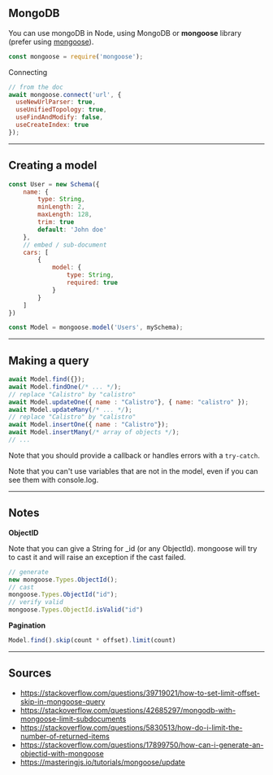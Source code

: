 ## MongoDB

You can use mongoDB in Node, using MongoDB or
**mongoose** library (prefer using 
[mongoose](https://www.npmjs.com/package/mongoose)).

```js
const mongoose = require('mongoose');
```

Connecting

```js
// from the doc
await mongoose.connect('url', {
  useNewUrlParser: true,
  useUnifiedTopology: true,
  useFindAndModify: false,
  useCreateIndex: true
});
```

<hr class="sr">

## Creating a model

```js
const User = new Schema({
    name: {
        type: String,
        minLength: 2,
        maxLength: 128,
        trim: true
        default: 'John doe'
    },
    // embed / sub-document
    cars: [
        {
            model: {
                type: String,
                required: true
            }
        }
    ]
})

const Model = mongoose.model('Users', mySchema);
```

<hr class="sl">

## Making a query

```js
await Model.find({});
await Model.findOne(/* ... */);
// replace "Calistro" by "calistro"
await Model.updateOne({ name : "Calistro"}, { name: "calistro" });
await Model.updateMany(/* ... */);
// replace "Calistro" by "calistro"
await Model.insertOne({ name : "Calistro"});
await Model.insertMany(/* array of objects */);
// ...
```

Note that you should provide a callback or handles
errors with a ``try-catch``.

Note that you can't use variables that are not in the
model, even if you can see them with console.log.

<hr class="sr">

## Notes

**ObjectID**

Note that you can give a String for _id (or any
ObjectId). mongoose will try to cast it and will
raise an exception if the cast failed.

```js
// generate
new mongoose.Types.ObjectId();
// cast
mongoose.Types.ObjectId("id");
// verify valid
mongoose.Types.ObjectId.isValid("id")
```

**Pagination**

```js
Model.find().skip(count * offset).limit(count)
```

<hr class="sl">

## Sources

* <https://stackoverflow.com/questions/39719021/how-to-set-limit-offset-skip-in-mongoose-query>
* <https://stackoverflow.com/questions/42685297/mongodb-with-mongoose-limit-subdocuments>
* <https://stackoverflow.com/questions/5830513/how-do-i-limit-the-number-of-returned-items>
* <https://stackoverflow.com/questions/17899750/how-can-i-generate-an-objectid-with-mongoose>
* <https://masteringjs.io/tutorials/mongoose/update>